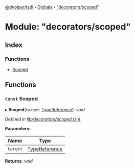 [@dvolper/tsdi](../README.md) › [Globals](../globals.md) › ["decorators/scoped"](_decorators_scoped_.md)

# Module: "decorators/scoped"

## Index

### Functions

* [Scoped](_decorators_scoped_.md#const-scoped)

## Functions

### `Const` Scoped

▸ **Scoped**(`target`: [TypeReference](../interfaces/_type_reference_.typereference.md)): *void*

*Defined in [lib/decorators/scoped.ts:4](https://github.com/DavidVollmers/typescript-dependency-injection/blob/4059c40/packages/tsdi/lib/decorators/scoped.ts#L4)*

**Parameters:**

Name | Type |
------ | ------ |
`target` | [TypeReference](../interfaces/_type_reference_.typereference.md) |

**Returns:** *void*
